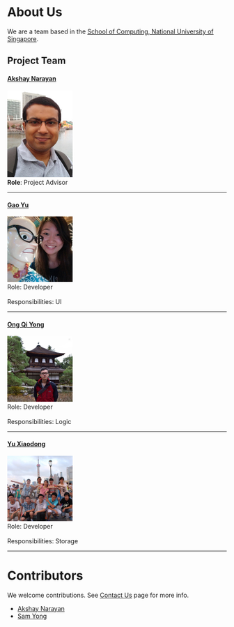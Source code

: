 <!--- @@author A0113992B-reused --->
# About Us

We are a team based in the [School of Computing, National University of Singapore](http://www.comp.nus.edu.sg).

## Project Team

<!--- @@author A0113992B --->
#### [Akshay Narayan](http://www.comp.nus.edu.sg/~anarayan/) <br>
<img src="images/AkshayNarayan.png" width="150"><br>
**Role**: Project Advisor

-----

#### [Gao Yu](https://github.com/GaoYu-Karen)
<img src="images/GaoYu.jpg" width="150"><br>
Role: Developer <br>  
Responsibilities: UI

-----

#### [Ong Qi Yong](https://github.com/oqyxxy) 
<img src="images/OngQiYong.jpg" width="150"><br>
Role: Developer <br>  
Responsibilities: Logic

-----

#### [Yu Xiaodong](https://github.com/yxd117)
<img src="images/YuXiaodong.jpg" width="150"><br>
Role: Developer <br>  
Responsibilities: Storage

-----

<!--- @@author A0113992B-reused --->
# Contributors

We welcome contributions. See [Contact Us](ContactUs.md) page for more info.

* [Akshay Narayan](https://github.com/se-edu/addressbook-level4/pulls?q=is%3Apr+author%3Aokkhoy)
* [Sam Yong](https://github.com/se-edu/addressbook-level4/pulls?q=is%3Apr+author%3Amauris)
